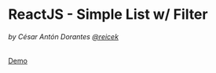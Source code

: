 # ReactJS - Simple List w/ Filter
###### by César Antón Dorantes <a href="https://twitter.com/reicek">@reicek</a>

<a href='http://goo.gl/rR965d' target="_blank">Demo</a>
